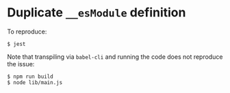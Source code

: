 Duplicate `__esModule` definition
=================================

To reproduce:

```
$ jest
```

Note that transpiling via `babel-cli` and running the code does not reproduce
the issue:

```
$ npm run build
$ node lib/main.js
```
